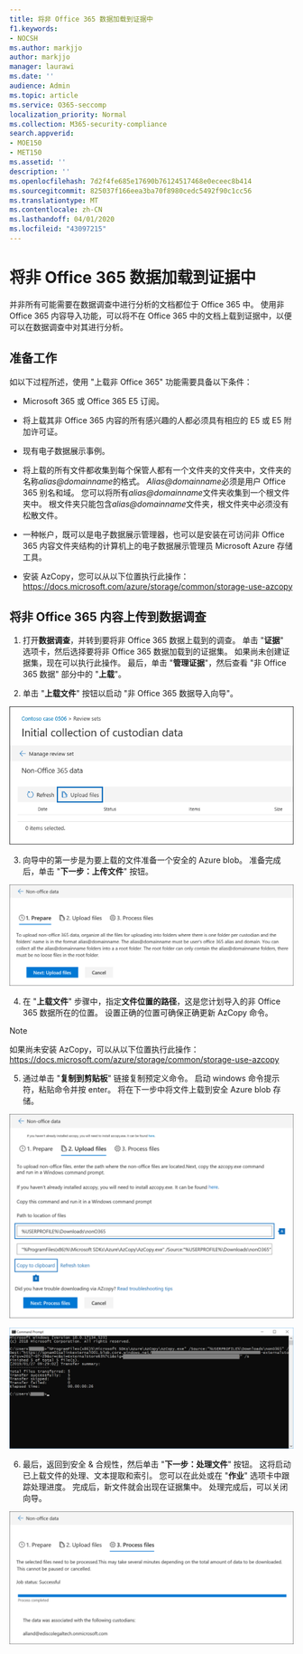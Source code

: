 ```yaml
---
title: 将非 Office 365 数据加载到证据中
f1.keywords:
- NOCSH
ms.author: markjjo
author: markjjo
manager: laurawi
ms.date: ''
audience: Admin
ms.topic: article
ms.service: O365-seccomp
localization_priority: Normal
ms.collection: M365-security-compliance
search.appverid:
- MOE150
- MET150
ms.assetid: ''
description: ''
ms.openlocfilehash: 7d2f4fe685e17690b76124517468e0eceec8b414
ms.sourcegitcommit: 825037f166eea3ba70f8980cedc5492f90c1cc56
ms.translationtype: MT
ms.contentlocale: zh-CN
ms.lasthandoff: 04/01/2020
ms.locfileid: "43097215"
---
```

# <a name="load-non-office-365-data-into-evidence"></a>将非 Office 365 数据加载到证据中

并非所有可能需要在数据调查中进行分析的文档都位于 Office 365 中。 使用非 Office 365 内容导入功能，可以将不在 Office 365 中的文档上载到证据中，以便可以在数据调查中对其进行分析。

## <a name="before-you-begin"></a>准备工作

如以下过程所述，使用 "上载非 Office 365" 功能需要具备以下条件：

- Microsoft 365 或 Office 365 E5 订阅。

- 将上载其非 Office 365 内容的所有感兴趣的人都必须具有相应的 E5 或 E5 附加许可证。

- 现有电子数据展示事例。

- 将上载的所有文件都收集到每个保管人都有一个文件夹的文件夹中，文件夹的名称*alias@domainname*的格式。 *Alias@domainname*必须是用户 Office 365 别名和域。 您可以将所有*alias@domainname*文件夹收集到一个根文件夹中。 根文件夹只能包含*alias@domainname*文件夹，根文件夹中必须没有松散文件。

- 一种帐户，既可以是电子数据展示管理器，也可以是安装在可访问非 Office 365 内容文件夹结构的计算机上的电子数据展示管理员 Microsoft Azure 存储工具。

- 安装 AzCopy，您可以从以下位置执行此操作：https://docs.microsoft.com/azure/storage/common/storage-use-azcopy

## <a name="upload-non-office-365-content-in-to-a-data-investigation"></a>将非 Office 365 内容上传到数据调查

1. 打开**数据调查**，并转到要将非 Office 365 数据上载到的调查。  单击 "**证据**" 选项卡，然后选择要将非 Office 365 数据加载到的证据集。  如果尚未创建证据集，现在可以执行此操作。  最后，单击 "**管理证据**"，然后查看 "非 Office 365 数据" 部分中的 "**上载**"。

2. 单击 "**上载文件**" 按钮以启动 "非 Office 365 数据导入向导"。

![上传文件](../media/574f4059-4146-4058-9df3-ec97cf28d7c7.png)

3. 向导中的第一步是为要上载的文件准备一个安全的 Azure blob。  准备完成后，单击 "**下一步：上传文件**" 按钮。

![准备非 Office 365 数据导入](../media/0670a347-a578-454a-9b3d-e70ef47aec57.png)
 
4. 在 "**上载文件**" 步骤中，指定**文件位置的路径**，这是您计划导入的非 Office 365 数据所在的位置。  设置正确的位置可确保正确更新 AzCopy 命令。

> [!NOTE]
> 如果尚未安装 AzCopy，可以从以下位置执行此操作：https://docs.microsoft.com/azure/storage/common/storage-use-azcopy

5. 通过单击 "**复制到剪贴板**" 链接复制预定义命令。 启动 windows 命令提示符，粘贴命令并按 enter。  将在下一步中将文件上载到安全 Azure blob 存储。

![上载非 Office 365 数据导入的文件](../media/3ea53b5d-7f9b-4dfc-ba63-90a38c14d41a.png)

![使用 AzCopy 导入非 Office 365 数据](../media/504e2dbe-f36f-4f36-9b08-04aea85d8250.png)

6. 最后，返回到安全 & 合规性，然后单击 "**下一步：处理文件**" 按钮。  这将启动已上载文件的处理、文本提取和索引。  您可以在此处或在 "**作业**" 选项卡中跟踪处理进度。 完成后，新文件就会出现在证据集中。  处理完成后，可以关闭向导。

![非 Office 365 导入过程文件](../media/218b1545-416a-4a9f-9b25-3b70e8508f67.png)

